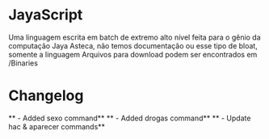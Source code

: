 # JayaScript
Uma linguagem escrita em batch de extremo alto nível feita para o gênio da computação Jaya Asteca, não temos documentação ou esse tipo de bloat, somente a linguagem
Arquivos para download podem ser encontrados em /Binaries
[](jayawin.jpg)
# Changelog
** - Added sexo command**
** - Added drogas command**
** - Update hac & aparecer commands**
